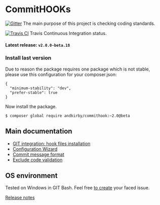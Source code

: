 # CommitHOOKs

[![Gitter](https://badges.gitter.im/Join%20Chat.svg)](https://gitter.im/andkirby/commithook?utm_source=badge&utm_medium=badge&utm_campaign=pr-badge&utm_content=badge)
The main purpose of this project is checking coding standards.

[![Travis CI](https://travis-ci.org/andkirby/commithook.svg?branch=develop)](https://travis-ci.org/andkirby/commithook)
Travis Continuous Integration status.

#### Latest release: `v2.0.0-beta.18`

### Install last version

Due to reason the package requires one package which is not stable, please use this configuration for your composer.json:
```
{
  "minimum-stability": "dev",
  "prefer-stable": true
}
```
Now install the package.
```shell
$ composer global require andkirby/commithook:~2.0@beta
```
## Main documentation  
- [GIT integration: hook files installation](doc/hooks-installation.md)
- [Configuration Wizard](doc/example-wizard.md)
- [Commit message format](doc/commit-msg.md)
- [Exclude code validation](doc/exclude-code-validation.md)

## OS environment
Tested on Windows in GIT Bash. Feel free [to create](../../issues/new "Add a new issue") your faced issue.

[Release notes](doc/release-notes.md)
